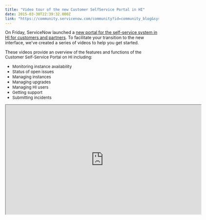 ```yaml
---
title: "Video tour of the new Customer SelfService Portal in HI"
date: 2015-03-30T22:39:32.000Z
link: "https://community.servicenow.com/community?id=community_blog&sys_id=a70d6ea5dbd0dbc01dcaf3231f961953"
---
```

<p>On Friday, ServiceNow launched a <a title="" _jive_internal="true" href="/community/service-automation-platform/user-interface/blog/2015/03/27/self-service-delivered-now">new portal for the self-service system in HI for customers and partners</a>. To facilitate your transition to the new interface, we've created a series of videos to help you get started.</p><p></p><p>These videos p<span style="font-size: 13.3333330154419px;">rovide an overview of the features and functions of the Customer Self-Service Portal on HI including:</span></p><ul><li><span style="font-size: 13.3333330154419px;">Monitoring instance availability</span></li><li><span style="font-size: 13.3333330154419px;">Status of open issues</span></li><li><span style="font-size: 13.3333330154419px;">Managing instances</span></li><li><span style="font-size: 13.3333330154419px;">Managing upgrades</span></li><li><span style="font-size: 13.3333330154419px;">Managing HI users</span></li><li><span style="font-size: 13.3333330154419px;">Getting support</span></li><li><span style="font-size: 13.3333330154419px;">Submitting incidents</span></li></ul><p></p><p><iframe src="https://youtube.com/embed/fu3y_Ay9D18" width="640" height="360"/></p><p></p><p style="text-align: center;"><a title="ww.youtube.com/playlist?list=PLCOmiTb5WX3qqmRTjJyQQp9_GjOtxW_19" href="https://www.youtube.com/playlist?list=PLCOmiTb5WX3qqmRTjJyQQp9_GjOtxW_19">View the full playlist here.</a></p><p></p><p>For best video quality, increase your player resolution to 1080p.</p><p></p><p>For more information on the Customer Self-Service Portal, see <a title="i.service-now.com/kb_view_customer.do?sysparm_article=KB0547103" href="https://hi.service-now.com/kb_view_customer.do?sysparm_article=KB0547103" style="font-size: 13.3333330154419px; line-height: 1.5em;">Customer Self-Service Portal.</a></p><p></p><p>Your feedback helps us better serve you! Did you find this video helpful? Leave us a comment to tell us why or why not.</p>